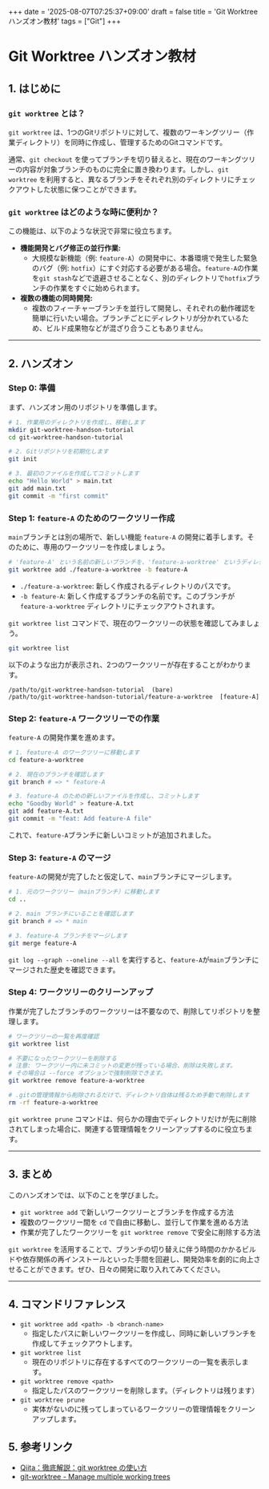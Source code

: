 +++
date = '2025-08-07T07:25:37+09:00'
draft = false
title = 'Git Worktree ハンズオン教材'
tags = ["Git"]
+++
# Git Worktree ハンズオン教材

## 1. はじめに

### `git worktree` とは？

`git worktree` は、1つのGitリポジトリに対して、複数のワーキングツリー（作業ディレクトリ）を同時に作成し、管理するためのGitコマンドです。

通常、`git checkout` を使ってブランチを切り替えると、現在のワーキングツリーの内容が対象ブランチのものに完全に置き換わります。しかし、`git worktree` を利用すると、異なるブランチをそれぞれ別のディレクトリにチェックアウトした状態に保つことができます。

### `git worktree` はどのような時に便利か？

この機能は、以下のような状況で非常に役立ちます。

*   **機能開発とバグ修正の並行作業:**
    *   大規模な新機能（例: `feature-A`）の開発中に、本番環境で発生した緊急のバグ（例: `hotfix`）にすぐ対応する必要がある場合。`feature-A`の作業を`git stash`などで退避させることなく、別のディレクトリで`hotfix`ブランチの作業をすぐに始められます。
*   **複数の機能の同時開発:**
    *   複数のフィーチャーブランチを並行して開発し、それぞれの動作確認を簡単に行いたい場合。ブランチごとにディレクトリが分かれているため、ビルド成果物などが混ざり合うこともありません。

---

## 2. ハンズオン

### Step 0: 準備

まず、ハンズオン用のリポジトリを準備します。

```bash
# 1. 作業用のディレクトリを作成し、移動します
mkdir git-worktree-handson-tutorial
cd git-worktree-handson-tutorial

# 2. Gitリポジトリを初期化します
git init

# 3. 最初のファイルを作成してコミットします
echo "Hello World" > main.txt
git add main.txt
git commit -m "first commit"
```

### Step 1: `feature-A` のためのワークツリー作成

`main`ブランチとは別の場所で、新しい機能 `feature-A` の開発に着手します。そのために、専用のワークツリーを作成しましょう。

```bash
# 'feature-A' という名前の新しいブランチを、'feature-a-worktree' というディレクトリに作成します
git worktree add ./feature-a-worktree -b feature-A
```

*   `./feature-a-worktree`: 新しく作成されるディレクトリのパスです。
*   `-b feature-A`: 新しく作成するブランチの名前です。このブランチが `feature-a-worktree` ディレクトリにチェックアウトされます。

`git worktree list` コマンドで、現在のワークツリーの状態を確認してみましょう。

```bash
git worktree list
```

以下のような出力が表示され、2つのワークツリーが存在することがわかります。

```
/path/to/git-worktree-handson-tutorial  (bare)
/path/to/git-worktree-handson-tutorial/feature-a-worktree  [feature-A]
```

### Step 2: `feature-A` ワークツリーでの作業

`feature-A` の開発作業を進めます。

```bash
# 1. feature-A のワークツリーに移動します
cd feature-a-worktree

# 2. 現在のブランチを確認します
git branch # => * feature-A

# 3. feature-A のための新しいファイルを作成し、コミットします
echo "Goodby World" > feature-A.txt
git add feature-A.txt
git commit -m "feat: Add feature-A file"
```

これで、`feature-A`ブランチに新しいコミットが追加されました。

### Step 3: `feature-A` のマージ

`feature-A`の開発が完了したと仮定して、`main`ブランチにマージします。

```bash
# 1. 元のワークツリー（mainブランチ）に移動します
cd ..

# 2. main ブランチにいることを確認します
git branch # => * main

# 3. feature-A ブランチをマージします
git merge feature-A
```

`git log --graph --oneline --all` を実行すると、`feature-A`が`main`ブランチにマージされた歴史を確認できます。

### Step 4: ワークツリーのクリーンアップ

作業が完了したブランチのワークツリーは不要なので、削除してリポジトリを整理します。

```bash
# ワークツリーの一覧を再度確認
git worktree list

# 不要になったワークツリーを削除する
# 注意: ワークツリー内に未コミットの変更が残っている場合、削除は失敗します。
# その場合は --force オプションで強制削除できます。
git worktree remove feature-a-worktree

# .gitの管理情報から削除されるだけで、ディレクトリ自体は残るため手動で削除します
rm -rf feature-a-worktree
```

`git worktree prune` コマンドは、何らかの理由でディレクトリだけが先に削除されてしまった場合に、関連する管理情報をクリーンアップするのに役立ちます。

---

## 3. まとめ

このハンズオンでは、以下のことを学びました。

*   `git worktree add` で新しいワークツリーとブランチを作成する方法
*   複数のワークツリー間を `cd` で自由に移動し、並行して作業を進める方法
*   作業が完了したワークツリーを `git worktree remove` で安全に削除する方法

`git worktree` を活用することで、ブランチの切り替えに伴う時間のかかるビルドや依存関係の再インストールといった手間を回避し、開発効率を劇的に向上させることができます。ぜひ、日々の開発に取り入れてみてください。

---

## 4. コマンドリファレンス

*   `git worktree add <path> -b <branch-name>`
    *   指定したパスに新しいワークツリーを作成し、同時に新しいブランチを作成してチェックアウトします。
*   `git worktree list`
    *   現在のリポジトリに存在するすべてのワークツリーの一覧を表示します。
*   `git worktree remove <path>`
    *   指定したパスのワークツリーを削除します。（ディレクトリは残ります）
*   `git worktree prune`
    *   実体がないのに残ってしまっているワークツリーの管理情報をクリーンアップします。

## 5. 参考リンク
- [Qiita：徹底解説：git worktree の使い方](https://qiita.com/syukan3/items/dab71e88ce91bca44432)
- [git-worktree - Manage multiple working trees](https://git-scm.com/docs/git-worktree)